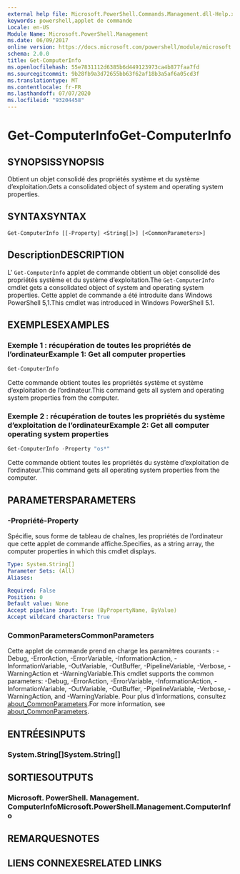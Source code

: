 ```yaml
---
external help file: Microsoft.PowerShell.Commands.Management.dll-Help.xml
keywords: powershell,applet de commande
Locale: en-US
Module Name: Microsoft.PowerShell.Management
ms.date: 06/09/2017
online version: https://docs.microsoft.com/powershell/module/microsoft.powershell.management/get-computerinfo?view=powershell-6&WT.mc_id=ps-gethelp
schema: 2.0.0
title: Get-ComputerInfo
ms.openlocfilehash: 55e7831112d6385b6d449123973ca4b877faa7fd
ms.sourcegitcommit: 9b28fb9a3d72655bb63f62af18b3a5af6a05cd3f
ms.translationtype: MT
ms.contentlocale: fr-FR
ms.lasthandoff: 07/07/2020
ms.locfileid: "93204458"
---
```

# <span data-ttu-id="d5e46-103">Get-ComputerInfo</span><span class="sxs-lookup"><span data-stu-id="d5e46-103">Get-ComputerInfo</span></span>

## <span data-ttu-id="d5e46-104">SYNOPSIS</span><span class="sxs-lookup"><span data-stu-id="d5e46-104">SYNOPSIS</span></span>
<span data-ttu-id="d5e46-105">Obtient un objet consolidé des propriétés système et du système d’exploitation.</span><span class="sxs-lookup"><span data-stu-id="d5e46-105">Gets a consolidated object of system and operating system properties.</span></span>

## <span data-ttu-id="d5e46-106">SYNTAX</span><span class="sxs-lookup"><span data-stu-id="d5e46-106">SYNTAX</span></span>

```
Get-ComputerInfo [[-Property] <String[]>] [<CommonParameters>]
```

## <span data-ttu-id="d5e46-107">Description</span><span class="sxs-lookup"><span data-stu-id="d5e46-107">DESCRIPTION</span></span>

<span data-ttu-id="d5e46-108">L' `Get-ComputerInfo` applet de commande obtient un objet consolidé des propriétés système et du système d’exploitation.</span><span class="sxs-lookup"><span data-stu-id="d5e46-108">The `Get-ComputerInfo` cmdlet gets a consolidated object of system and operating system properties.</span></span>
<span data-ttu-id="d5e46-109">Cette applet de commande a été introduite dans Windows PowerShell 5,1.</span><span class="sxs-lookup"><span data-stu-id="d5e46-109">This cmdlet was introduced in Windows PowerShell 5.1.</span></span>

## <span data-ttu-id="d5e46-110">EXEMPLES</span><span class="sxs-lookup"><span data-stu-id="d5e46-110">EXAMPLES</span></span>

### <span data-ttu-id="d5e46-111">Exemple 1 : récupération de toutes les propriétés de l’ordinateur</span><span class="sxs-lookup"><span data-stu-id="d5e46-111">Example 1: Get all computer properties</span></span>

```powershell
Get-ComputerInfo
```

<span data-ttu-id="d5e46-112">Cette commande obtient toutes les propriétés système et système d’exploitation de l’ordinateur.</span><span class="sxs-lookup"><span data-stu-id="d5e46-112">This command gets all system and operating system properties from the computer.</span></span>

### <span data-ttu-id="d5e46-113">Exemple 2 : récupération de toutes les propriétés du système d’exploitation de l’ordinateur</span><span class="sxs-lookup"><span data-stu-id="d5e46-113">Example 2: Get all computer operating system properties</span></span>

```powershell
Get-ComputerInfo -Property "os*"
```

<span data-ttu-id="d5e46-114">Cette commande obtient toutes les propriétés du système d’exploitation de l’ordinateur.</span><span class="sxs-lookup"><span data-stu-id="d5e46-114">This command gets all operating system properties from the computer.</span></span>

## <span data-ttu-id="d5e46-115">PARAMETERS</span><span class="sxs-lookup"><span data-stu-id="d5e46-115">PARAMETERS</span></span>

### <span data-ttu-id="d5e46-116">-Propriété</span><span class="sxs-lookup"><span data-stu-id="d5e46-116">-Property</span></span>

<span data-ttu-id="d5e46-117">Spécifie, sous forme de tableau de chaînes, les propriétés de l’ordinateur que cette applet de commande affiche.</span><span class="sxs-lookup"><span data-stu-id="d5e46-117">Specifies, as a string array, the computer properties in which this cmdlet displays.</span></span>

```yaml
Type: System.String[]
Parameter Sets: (All)
Aliases:

Required: False
Position: 0
Default value: None
Accept pipeline input: True (ByPropertyName, ByValue)
Accept wildcard characters: True
```

### <span data-ttu-id="d5e46-118">CommonParameters</span><span class="sxs-lookup"><span data-stu-id="d5e46-118">CommonParameters</span></span>

<span data-ttu-id="d5e46-119">Cette applet de commande prend en charge les paramètres courants : -Debug, -ErrorAction, -ErrorVariable, -InformationAction, -InformationVariable, -OutVariable, -OutBuffer, -PipelineVariable, -Verbose, -WarningAction et -WarningVariable.</span><span class="sxs-lookup"><span data-stu-id="d5e46-119">This cmdlet supports the common parameters: -Debug, -ErrorAction, -ErrorVariable, -InformationAction, -InformationVariable, -OutVariable, -OutBuffer, -PipelineVariable, -Verbose, -WarningAction, and -WarningVariable.</span></span> <span data-ttu-id="d5e46-120">Pour plus d’informations, consultez [about_CommonParameters](../Microsoft.PowerShell.Core/About/about_CommonParameters.md).</span><span class="sxs-lookup"><span data-stu-id="d5e46-120">For more information, see [about_CommonParameters](../Microsoft.PowerShell.Core/About/about_CommonParameters.md).</span></span>

## <span data-ttu-id="d5e46-121">ENTRÉES</span><span class="sxs-lookup"><span data-stu-id="d5e46-121">INPUTS</span></span>

### <span data-ttu-id="d5e46-122">System.String[]</span><span class="sxs-lookup"><span data-stu-id="d5e46-122">System.String[]</span></span>

## <span data-ttu-id="d5e46-123">SORTIES</span><span class="sxs-lookup"><span data-stu-id="d5e46-123">OUTPUTS</span></span>

### <span data-ttu-id="d5e46-124">Microsoft. PowerShell. Management. ComputerInfo</span><span class="sxs-lookup"><span data-stu-id="d5e46-124">Microsoft.PowerShell.Management.ComputerInfo</span></span>

## <span data-ttu-id="d5e46-125">REMARQUES</span><span class="sxs-lookup"><span data-stu-id="d5e46-125">NOTES</span></span>

## <span data-ttu-id="d5e46-126">LIENS CONNEXES</span><span class="sxs-lookup"><span data-stu-id="d5e46-126">RELATED LINKS</span></span>
